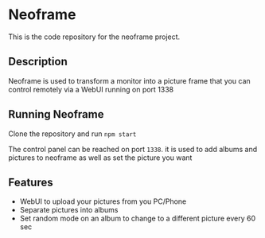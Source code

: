 # Neoframe

This is the code repository for the neoframe project.

## Description

Neoframe is used to transform a monitor into a picture frame that you can control remotely via a WebUI running on port 1338

## Running Neoframe

Clone the repository and run `npm start`

The control panel can be reached on port `1338`. it is used to add albums and pictures to neoframe as well as set the picture you want

## Features

- WebUI to upload your pictures from you PC/Phone
- Separate pictures into albums
- Set random mode on an album to change to a different picture every 60 sec